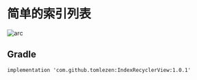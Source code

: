# 简单的索引列表
<img src="https://github.com/tomlezen/IndexRecyclerView/blob/master/screenshot/ezgif.com-video-to-gif.gif?raw=true" alt="arc" style="max-width:100%;">

## Gradle

```
implementation 'com.github.tomlezen:IndexRecyclerView:1.0.1'
```
